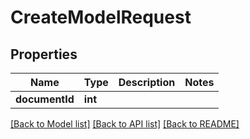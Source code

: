 # CreateModelRequest

## Properties
Name | Type | Description | Notes
------------ | ------------- | ------------- | -------------
**documentId** | **int** |  | 

[[Back to Model list]](../README.md#documentation-for-models) [[Back to API list]](../README.md#documentation-for-api-endpoints) [[Back to README]](../README.md)


